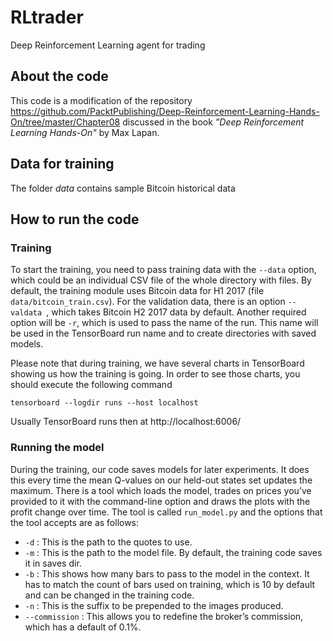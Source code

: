 # RLtrader
Deep Reinforcement Learning agent for trading

## About the code
This code is a modification of the repository https://github.com/PacktPublishing/Deep-Reinforcement-Learning-Hands-On/tree/master/Chapter08 discussed in the book _"Deep Reinforcement Learning Hands-On"_ by Max Lapan.

## Data for training
The folder _data_ contains sample Bitcoin historical data

## How to run the code
### Training 
To start the training, you need to pass training data with the `--data` option, which could be an individual CSV file of the whole directory with files. 
By default, the training module uses Bitcoin data for H1 2017 (file `data/bitcoin_train.csv`). 
For the validation data, there is an option `--valdata `, which takes Bitcoin H2 2017 data by default. 
Another required option will be `-r`, which is used to pass the name of the run. This name will be used in the TensorBoard run name and to create
directories with saved models.

Please note that during training, we have several charts in TensorBoard showing us how the training is going. 
In order to see those charts, you should execute the following command

```
tensorboard --logdir runs --host localhost
```
Usually TensorBoard runs then at http://localhost:6006/

### Running the model

During the training, our code saves models for later experiments. It does this
every time the mean Q-values on our held-out states set updates the maximum.
There is a tool which loads the model, trades on prices you’ve provided to it with
the command-line option and draws the plots with the profit change over time.
The tool is called `run_model.py` and the options that the tool accepts are as follows:

* `-d` : This is the path to the quotes to use. 
* `-m` : This is the path to the model file. By default, the training code saves
it in saves dir.
* `-b` : This shows how many bars to pass to the model in the context. It has
to match the count of bars used on training, which is 10 by default and
can be changed in the training code.
* `-n` : This is the suffix to be prepended to the images produced.
* `--commission` : This allows you to redefine the broker’s commission,
which has a default of 0.1%.

